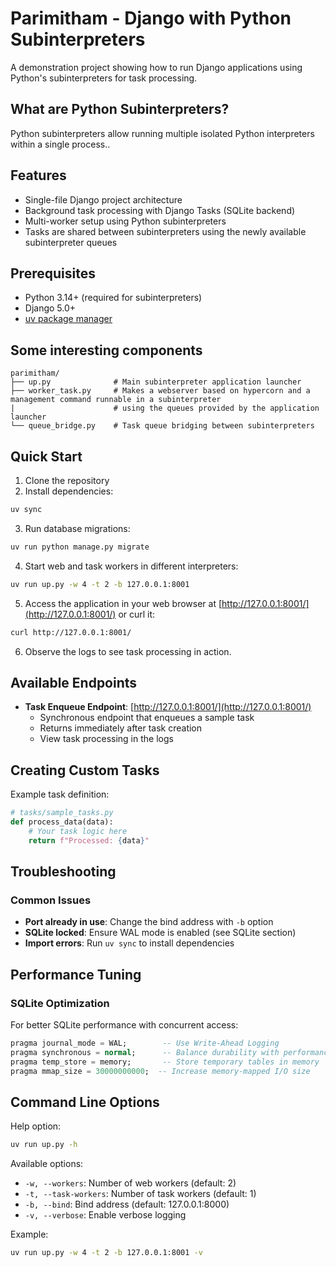 # Parimitham - Django with Python Subinterpreters

A demonstration project showing how to run Django applications using Python's subinterpreters for task processing.

## What are Python Subinterpreters?

Python subinterpreters allow running multiple isolated Python interpreters within a single process..

## Features

- Single-file Django project architecture
- Background task processing with Django Tasks (SQLite backend)
- Multi-worker setup using Python subinterpreters
- Tasks are shared between subinterpreters using the newly available subinterpreter queues

## Prerequisites

- Python 3.14+ (required for subinterpreters)
- Django 5.0+
- [uv package manager](https://docs.astral.sh/uv/)

## Some interesting components

```
parimitham/
├── up.py              # Main subinterpreter application launcher
├── worker_task.py     # Makes a webserver based on hypercorn and a management command runnable in a subinterpreter
|                      # using the queues provided by the application launcher
└── queue_bridge.py    # Task queue bridging between subinterpreters
```

## Quick Start

1. Clone the repository
2. Install dependencies:
```sh
uv sync
```

3. Run database migrations:
```sh
uv run python manage.py migrate
```

4. Start web and task workers in different interpreters:
```bash
uv run up.py -w 4 -t 2 -b 127.0.0.1:8001
```

5. Access the application in your web browser at [http://127.0.0.1:8001/](http://127.0.0.1:8001/) or curl it:
```bash
curl http://127.0.0.1:8001/
```

6. Observe the logs to see task processing in action.

## Available Endpoints

- **Task Enqueue Endpoint**: [http://127.0.0.1:8001/](http://127.0.0.1:8001/)
  - Synchronous endpoint that enqueues a sample task
  - Returns immediately after task creation
  - View task processing in the logs

## Creating Custom Tasks

Example task definition:
```python
# tasks/sample_tasks.py
def process_data(data):
    # Your task logic here
    return f"Processed: {data}"
```

## Troubleshooting

### Common Issues

- **Port already in use**: Change the bind address with `-b` option
- **SQLite locked**: Ensure WAL mode is enabled (see SQLite section)
- **Import errors**: Run `uv sync` to install dependencies

## Performance Tuning

### SQLite Optimization

For better SQLite performance with concurrent access:

```sql
pragma journal_mode = WAL;        -- Use Write-Ahead Logging
pragma synchronous = normal;      -- Balance durability with performance
pragma temp_store = memory;       -- Store temporary tables in memory
pragma mmap_size = 30000000000;  -- Increase memory-mapped I/O size
```

## Command Line Options

Help option:
```bash
uv run up.py -h
```

Available options:
- `-w, --workers`: Number of web workers (default: 2)
- `-t, --task-workers`: Number of task workers (default: 1)
- `-b, --bind`: Bind address (default: 127.0.0.1:8000)
- `-v, --verbose`: Enable verbose logging

Example:
```bash
uv run up.py -w 4 -t 2 -b 127.0.0.1:8001 -v
```